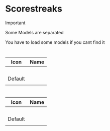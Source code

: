 # Scorestreaks
> [!IMPORTANT]
> Some Models are separated 
>
> You have to load some models if you cant find it 
>



# 
| Icon | Name |
| :--: | :--: | 
| | | | | 
<br> Default | | 
| | | | | 




# 
| Icon | Name |
| :--: | :--: | 
| | | | | 
<br> Default | | 
| | | | | 


